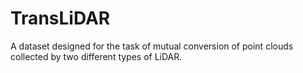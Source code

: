# TransLiDAR
A dataset designed for the task of mutual conversion of point clouds collected by two different types of LiDAR.
